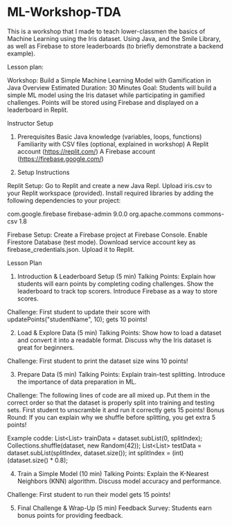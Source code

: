 # ML-Workshop-TDA
This is a workshop that I made to teach lower-classmen the basics of Machine Learning using the Iris dataset. Using Java, and the Smile Library, as well as Firebase to store leaderboards (to briefly demonstrate a backend example).

Lesson plan: 

Workshop: Build a Simple Machine Learning Model with Gamification in Java
Overview
Estimated Duration: 30 Minutes
Goal: Students will build a simple ML model using the Iris dataset while participating in gamified challenges. Points will be stored using Firebase and displayed on a leaderboard in Replit.

Instructor Setup

1. Prerequisites
Basic Java knowledge (variables, loops, functions)
Familiarity with CSV files (optional, explained in workshop)
A Replit account (https://replit.com/)
A Firebase account (https://firebase.google.com/)

2. Setup Instructions

Replit Setup:
Go to Replit and create a new Java Repl.
Upload iris.csv to your Replit workspace (provided).
Install required libraries by adding the following dependencies to your project:

<dependency>
    <groupId>com.google.firebase</groupId>
    <artifactId>firebase-admin</artifactId>
    <version>9.0.0</version>
</dependency>
<dependency>
    <groupId>org.apache.commons</groupId>
    <artifactId>commons-csv</artifactId>
    <version>1.8</version>
</dependency>


Firebase Setup:
Create a Firebase project at Firebase Console.
Enable Firestore Database (test mode).
Download service account key as firebase_credentials.json.
Upload it to Replit.


Lesson Plan
1. Introduction & Leaderboard Setup (5 min)
Talking Points:
Explain how students will earn points by completing coding challenges.
Show the leaderboard to track top scorers.
Introduce Firebase as a way to store scores.

Challenge: First student to update their score with updatePoints("studentName", 10); gets 10 points!

2. Load & Explore Data (5 min)
Talking Points:
Show how to load a dataset and convert it into a readable format.
Discuss why the Iris dataset is great for beginners.

Challenge: First student to print the dataset size wins 10 points!

3. Prepare Data (5 min)
Talking Points:
Explain train-test splitting.
Introduce the importance of data preparation in ML.

Challenge:
The following lines of code are all mixed up. Put them in the correct order so that the dataset is properly split into training and testing sets.
First student to unscramble it and run it correctly gets 15 points!
Bonus Round: If you can explain why we shuffle before splitting, you get extra 5 points!

Example codde:
List<List<String>> trainData = dataset.subList(0, splitIndex);
Collections.shuffle(dataset, new Random(42));
List<List<String>> testData = dataset.subList(splitIndex, dataset.size());
int splitIndex = (int) (dataset.size() * 0.8);


4. Train a Simple Model (10 min)
Talking Points:
Explain the K-Nearest Neighbors (KNN) algorithm.
Discuss model accuracy and performance.

Challenge: First student to run their model gets 15 points!

5. Final Challenge & Wrap-Up (5 min)
Feedback Survey: Students earn bonus points for providing feedback.



